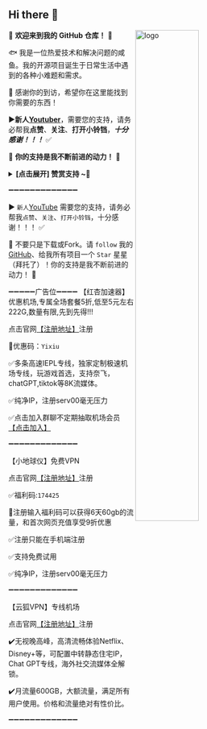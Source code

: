 ## Hi there 👋

<!--
**yixiu001/yixiu001** is a ✨ _special_ ✨ repository because its `README.md` (this file) appears on your GitHub profile.

Here are some ideas to get you started:

- 🔭 I’m currently working on ...
- 🌱 I’m currently learning ...
- 👯 I’m looking to collaborate on ...
- 🤔 I’m looking for help with ...
- 💬 Ask me about ...
- 📫 How to reach me: ...
- 😄 Pronouns: ...
- ⚡ Fun fact: ...
-->

<img src="https://github-readme-stats.vercel.app/api?username=yixiu001&show_icons=false&theme=Default" alt="logo" align="right" width="50%" />

🤖 **欢迎来到我的 GitHub 仓库！** 🚀

🐟️ 我是一位热爱技术和解决问题的咸鱼。我的开源项目诞生于日常生活中遇到的各种小难题和需求。

🎉 感谢你的到访，希望你在这里能找到你需要的东西！

▶️**新人[Youtuber](https://www.youtube.com/@yixiu001)**，需要您的支持，请务必帮我**点赞**、**关注**、**打开小铃铛**，***十分感谢！！！*** ✅
  
🎁 **你的支持是我不断前进的动力！** 💖

<details><summary><strong> [点击展开] 赞赏支持 ~🧧</strong></summary>
  
*我非常感谢您的赞赏和支持，它们将极大地激励我继续创新，持续产生有价值的工作。*
- **TRC20:** `TEFkzz42i6Wakgjg5JpgeAFWxjqE8Uoh6F`

</details>

➖➖➖➖➖➖➖➖➖➖➖➖➖

▶️ `新人`[YouTube](https://www.youtube.com/channel/UCMtXiCoKFrc2ovAGc1eywDg/) 需要您的支持，请务必帮我`点赞`、`关注`、`打开小铃铛`，十分感谢！！！ ✅

🎁 不要只是下载或Fork。请 `follow` 我的[GitHub](https://github.com/yixiu001)、给我所有项目一个 `Star` 星星（拜托了）！你的支持是我不断前进的动力！ 💖

➖➖➖➖➖广告位➖➖➖➖
【红杏加速器】优惠机场,专属全场套餐5折,低至5元左右222G,数量有限,先到先得!!!

点击官网[【注册地址】](https://hongxingdl.com/web/#/login?code=fOEo9d4m)注册

🎁优惠码：`Yixiu`

✅多条高速IEPL专线，独家定制极速机场专线，玩游戏首选，支持奈飞，chatGPT,tiktok等8K流媒体。

✅纯净IP，注册serv00毫无压力

✅点击加入群聊不定期抽取机场会员[【点击加入】](https://t.me/yxjsjl)

➖➖➖➖➖➖➖➖➖➖➖➖➖

【小地球仪】免费VPN

点击官网[【注册地址】](https://www.xiaodiqiuyi.com/)注册

✅福利码:`174425`

🎁注册输入福利码可以获得6天60gb的流量，和首次网页充值享受9折优惠

✅注册只能在手机端注册

✅支持免费试用

✅纯净IP，注册serv00毫无压力

➖➖➖➖➖➖➖➖➖➖➖➖➖

【云狐VPN】专线机场

点击官网[【注册地址】](https://yunfox.cc/#/register?code=rR44HXim)注册

✔️无视晚高峰，高清流畅体验Netflix、Disney+等，可配置中转静态住宅IP，Chat GPT专线，海外社交流媒体全解锁。

✔️月流量600GB，大额流量，满足所有用户使用。价格和流量绝对有性价比。

➖➖➖➖➖➖➖➖➖➖➖➖➖
